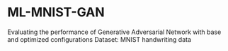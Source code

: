 # ML-MNIST-GAN
Evaluating the performance of Generative Adversarial Network with base and optimized configurations
Dataset: MNIST handwriting data
